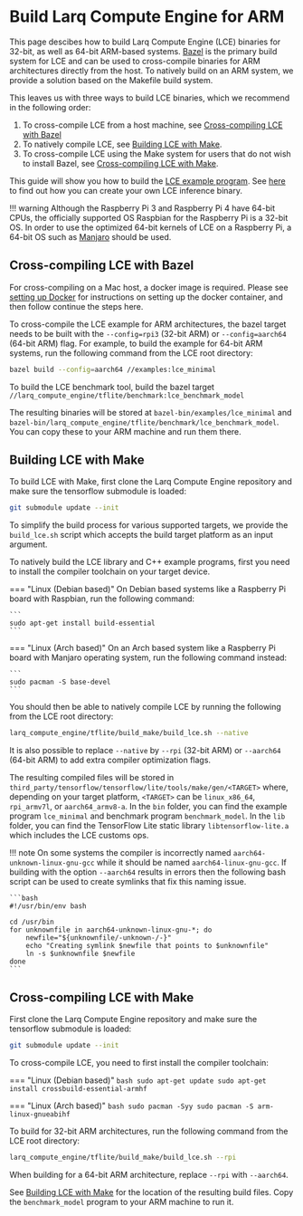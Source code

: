 # Build Larq Compute Engine for ARM

This page descibes how to build Larq Compute Engine (LCE) binaries
for 32-bit, as well as 64-bit ARM-based systems.
[Bazel](https://bazel.build/) is the primary build system for LCE and can
be used to cross-compile binaries for ARM architectures directly from the host.
To natively build on an ARM system, we provide a solution based on the
Makefile build system.

This leaves us with three ways to build LCE binaries, which we recommend in
the following order:

1. To cross-compile LCE from a host machine, see
   [Cross-compiling LCE with Bazel](#cross-compiling-lce-with-bazel)
2. To natively compile LCE, see
   [Building LCE with Make](#building-lce-with-make).
3. To cross-compile LCE using the Make system for users that do not wish to
   install Bazel, see
   [Cross-compiling LCE with Make](#cross-compiling-lce-with-make).

This guide will show you how to build the [LCE example program](https://github.com/larq/compute-engine/blob/master/examples/lce_minimal.cc).
See [here](/compute-engine/inference/) to find out how you can create your own LCE
inference binary.

!!! warning
    Although the Raspberry Pi 3 and Raspberry Pi 4 have 64-bit CPUs, the
    officially supported OS Raspbian for the Raspberry Pi is a 32-bit OS. In order
    to use the optimized 64-bit kernels of LCE on a Raspberry Pi, a 64-bit OS such
    as [Manjaro](https://manjaro.org/download/#raspberry-pi-4-xfce) should be used.

## Cross-compiling LCE with Bazel

For cross-compiling on a Mac host, a docker image is required.
Please see [setting up Docker](/compute-engine/build/docker/) for instructions on
setting up the docker container, and then follow continue the steps here.

To cross-compile the LCE example for ARM architectures, the bazel
target needs to be built with the `--config=rpi3` (32-bit ARM) or
`--config=aarch64` (64-bit ARM) flag. For example, to build the example
for 64-bit ARM systems, run the following command from the LCE root
directory:

```bash
bazel build --config=aarch64 //examples:lce_minimal
```

To build the LCE benchmark tool, build the bazel target
`//larq_compute_engine/tflite/benchmark:lce_benchmark_model`

The resulting binaries will be stored at
`bazel-bin/examples/lce_minimal` and
`bazel-bin/larq_compute_engine/tflite/benchmark/lce_benchmark_model`. You can
copy these to your ARM machine and run them there.

## Building LCE with Make

To build LCE with Make, first clone the Larq Compute Engine repository and make
sure the tensorflow submodule is loaded:

```bash
git submodule update --init
```

To simplify the build process for various supported targets, we provide the
`build_lce.sh` script which accepts the build target platform as an input
argument.

To natively build the LCE library and C++ example programs, first you need to
install the compiler toolchain on your target device.

=== "Linux (Debian based)"
    On Debian based systems like a
    Raspberry Pi board with Raspbian, run the following command:

    ```
    sudo apt-get install build-essential
    ```

=== "Linux (Arch based)"
    On an Arch based system like a Raspberry Pi board with Manjaro operating system, run the following command instead:

    ```
    sudo pacman -S base-devel
    ```

You should then be able to natively compile LCE by running the following from
the LCE root directory:

```bash
larq_compute_engine/tflite/build_make/build_lce.sh --native
```

It is also possible to replace `--native` by `--rpi` (32-bit ARM) or
`--aarch64` (64-bit ARM) to add extra compiler optimization flags.

The resulting compiled files will be stored in
`third_party/tensorflow/tensorflow/lite/tools/make/gen/<TARGET>` where,
depending on your target platform, `<TARGET>` can be `linux_x86_64`,
`rpi_armv7l`, or `aarch64_armv8-a`. In the `bin` folder, you can find the
example program `lce_minimal` and benchmark program `benchmark_model`.
In the `lib` folder, you can find the TensorFlow Lite static library
`libtensorflow-lite.a` which includes the LCE customs ops.


!!! note
    On some systems the compiler is incorrectly named `aarch64-unknown-linux-gnu-gcc`
    while it should be named `aarch64-linux-gnu-gcc`. If building with the option
    `--aarch64` results in errors then the following bash script can be used to
    create symlinks that fix this naming issue.

    ```bash
    #!/usr/bin/env bash

    cd /usr/bin
    for unknownfile in aarch64-unknown-linux-gnu-*; do
    	newfile="${unknownfile/-unknown-/-}"    
    	echo "Creating symlink $newfile that points to $unknownfile"
    	ln -s $unknownfile $newfile
    done
    ```

## Cross-compiling LCE with Make

First clone the Larq Compute Engine repository and make sure the tensorflow
submodule is loaded:

```bash
git submodule update --init
```

To cross-compile LCE, you need to first install the compiler toolchain:

=== "Linux (Debian based)"
    ```bash
    sudo apt-get update
    sudo apt-get install crossbuild-essential-armhf
    ```

=== "Linux (Arch based)"
    ```bash
    sudo pacman -Syy
    sudo pacman -S arm-linux-gnueabihf
    ```

To build for 32-bit ARM architectures, run the following command from the LCE
root directory:

```bash
larq_compute_engine/tflite/build_make/build_lce.sh --rpi
```

When building for a 64-bit ARM architecture, replace `--rpi` with `--aarch64`.

See [Building LCE with Make](#building-lce-with-make) for the location of
the resulting build files. Copy the `benchmark_model` program to your ARM
machine to run it.
